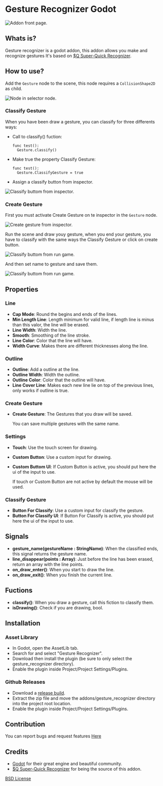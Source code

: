 # Gesture Recognizer Godot

![Addon front page.](/pictures/1.1portada.png)

## Whats is?
  Gesture recognizer is a godot addon, this addon allows you make and recognize gestures
  It's based on [$Q Super-Quick Recognizer](http://depts.washington.edu/acelab/proj/dollar/qdollar.html).

## How to use?
  Add the `Gesture` node to the scene, this node requires a `CollisionShape2D` as child.

  ![Node in selector node.](/pictures/2.1Node.png)

### Classify Gesture
  When you have been draw a gesture, you can classify for three differents ways:

  - Call to classify() fuction:
    ```
    func test():
      Gesture.classify()
    ```
    
  - Make true the property Classify Gesture:
    ```
    func test():
      Gesture.ClassifyGesture = true
    ```
    
  - Assign a classify button from inspector.

   ![Classify buttom from inspector.](/pictures/2.2.1ButtonForClassify.png)
    
### Create Gesture
  First you must activate Create Gesture on te inspector in the `Gesture` node.

  ![Create gesture from inspector.](/pictures/2.3.1CreateGesture.png)

  Run the scene and draw youy gesture, when you end your gesture, you have to classify with the same ways the Classify Gesture or click on create button.

  ![Classify buttom from run game.](/pictures/2.3.2CreateButton.png)

  And then set name to gesture and save them.

  ![Classify buttom from run game.](/pictures/2.3.2SaveGesture.png)


## Properties
### Line

  - **Cap Mode**: Round the begins and ends of the lines.
  - **Min Length Line**: Length minimum for valid line, if length line is minus than this valor, the line will be erased.
  - **Line Width**: Width the line.
  - **Smooth**: Smoothing of the line stroke.
  - **Line Color**: Color that the line will have.
  - **Width Curve**: Makes there are different thicknesses along the line.

### Outline
  - **Outline**: Add a outline at the line.
  - **Outline Width**: Width the outline.
  - **Outline Color**: Color that the outline will have.
  - **Line Cover Line**: Makes each new line lie on top of the previous lines, only works if outline is true.

### Create Gesture
  - **Create Gesture**: The Gestures that you draw will be saved.

    You can save multiple gestures with the same name.

### Settings
  - **Touch**: Use the touch screen for drawing.
  - **Custom Button**: Use a custom input for drawing.
  - **Custom Buttom UI**: If Custom Button is active, you should put here the ui of the input to use.

    If touch or Custom Button are not active by default the mouse will be used.

### Classify Gesture
  - **Button For Classify**: Use a custom input for classify the gesture.
  - **Button For Classify UI**: If Button For Classify is active, you should put here the ui of the input to use.

## Signals
  - **gesture_name(gestureName : StringName)**: When the classified ends, this signal returns the gesture name.
  - **line_disappear(points : Array)**: Just before the line has been erased, return an array with the line points.
  - **on_draw_enter()**: When you start to draw the line.
  - **on_draw_exit()**: When you finish the current line.

## Fuctions
  - **classify()**: When you draw a gesture, call this fiction to classify them.
  - **isDrawing()**: Check if you are drawing, bool.

## Installation
### Asset Library
  - In Godot, open the AssetLib tab.
  - Search for and select "Gesture Recognizer".
  - Download then install the plugin (be sure to only select the gesture_recognizer directory).
  - Enable the plugin inside Project/Project Settings/Plugins.


### Github Releases
  - Download a [release build](https://github.com/Little-Fish-hub/Gesture-Recognizer-Godot/releases).
  - Extract the zip file and move the addons/gesture_recognizer directory into the project root location.
  - Enable the plugin inside Project/Project Settings/Plugins.

## Contribution
You can report bugs and request features [Here](https://docs.google.com/forms/d/e/1FAIpQLSeUo-z8ntYPC9lA2XKznybW1dPt7ZbBvssEAo7JZpW-oBeRAw/viewform?usp=sf_link)

## Credits
  - [Godot](https://godotengine.org/) for their great engine and beautiful community.
  - [$Q Super-Quick Recognizer](http://depts.washington.edu/acelab/proj/dollar/qdollar.html) for being the source of this addon.



[BSD License](https://github.com/Little-Fish-hub/Gesture-Recognizer-Godot/blob/main/LICENSE.md)

